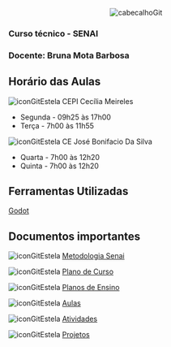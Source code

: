 <div align="center">
  
![cabecalhoGit](https://github.com/user-attachments/assets/6e5f5af9-8b9d-4e72-bffa-b3d5f04e1e68)

</div>

### Curso técnico - SENAI
### Docente: Bruna Mota Barbosa

## Horário das Aulas

![iconGitEstela](https://github.com/user-attachments/assets/ad15bd21-43ae-4e47-90af-05eec943db36) CEPI Cecília Meireles

  - Segunda - 09h25 às 17h00
  - Terça - 7h00 às 11h55

![iconGitEstela](https://github.com/user-attachments/assets/ad15bd21-43ae-4e47-90af-05eec943db36) CE José Bonifacio Da Silva

  - Quarta - 7h00 às 12h20
  - Quinta - 7h00 às 12h20

## Ferramentas Utilizadas

[Godot](https://godotengine.org/download/windows/)

## Documentos importantes

![iconGitEstela](https://github.com/user-attachments/assets/ad15bd21-43ae-4e47-90af-05eec943db36) [Metodologia Senai](https://github.com/user-attachments/files/18657295/Metodologia.de.Ensino.SENAI.pdf)

![iconGitEstela](https://github.com/user-attachments/assets/ad15bd21-43ae-4e47-90af-05eec943db36) [Plano de Curso](https://github.com/user-attachments/files/18769461/PC_SEDUC_Tecnico.em.Programacao.de.Jogos.Digitais.vs1.1.pdf)

![iconGitEstela](https://github.com/user-attachments/assets/ad15bd21-43ae-4e47-90af-05eec943db36) [Planos de Ensino](https://github.com/brunamota/DesenvolvimentoDeJogosDigitais/blob/main/PlanosDeEnsino.md)

![iconGitEstela](https://github.com/user-attachments/assets/ad15bd21-43ae-4e47-90af-05eec943db36) [Aulas](https://github.com/brunamota/DesenvolvimentoDeJogosDigitais/blob/main/Aulas.md)

![iconGitEstela](https://github.com/user-attachments/assets/ad15bd21-43ae-4e47-90af-05eec943db36) [Atividades](https://github.com/brunamota/DesenvolvimentoDeJogosDigitais/blob/main/Atividades.md)

![iconGitEstela](https://github.com/user-attachments/assets/ad15bd21-43ae-4e47-90af-05eec943db36) [Projetos](https://github.com/brunamota/DesenvolvimentoDeJogosDigitais/blob/main/Projetos.md)

